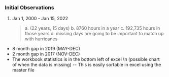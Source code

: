 ### Initial Observations

1. Jan 1, 2000 - Jan 15, 2022
	> a. (22 years, 15 days)
	> b. 8760 hours in a year
	> c. 192,735 hours in those years 
	> d. missing days are going to be important to match up with hurricanes
- 8 month gap in 2019 (MAY-DEC)
- 2 month gap in 2017 (NOV-DEC)
- The workbook statistics is in the bottom left of excel \n
	(possible chart of when the data is missing)
-- This is easily sortable in excel using the master file
